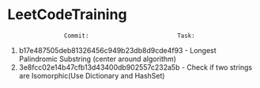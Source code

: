 # LeetCodeTraining

					Commit:							Task:

1. b17e487505deb81326456c949b23db8d9cde4f93 - Longest Palindromic Substring (center around algorithm)
2. 3e8fcc02e14b47cfb13d43400db902557c232a5b - Check if two strings are Isomorphic(Use Dictionary and HashSet)